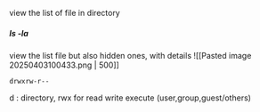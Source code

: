 view the list of file in directory

##### ls -la
view the list file but also hidden ones, with details
![[Pasted image 20250403100433.png | 500]]
```
drwxrw-r--
```
d : directory, rwx for read write execute (user,group,guest/others)
